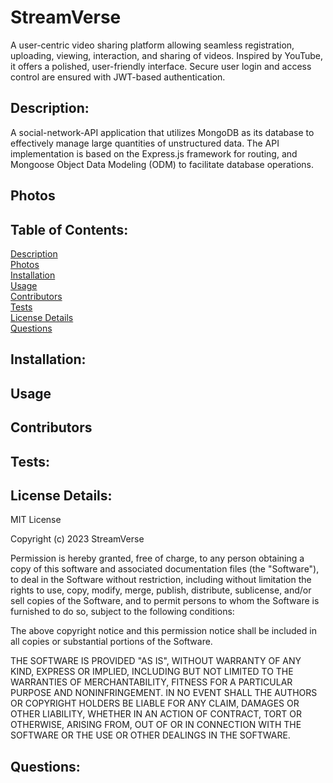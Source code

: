 # StreamVerse

A user-centric video sharing platform allowing seamless registration, uploading, viewing, interaction, and sharing of videos. Inspired by YouTube, it offers a polished, user-friendly interface. Secure user login and access control are ensured with JWT-based authentication.

## Description:

A social-network-API application that utilizes MongoDB as its database to effectively manage large quantities of unstructured data. The API implementation is based on the Express.js framework for routing, and Mongoose Object Data Modeling (ODM) to facilitate database operations.

## Photos

## Table of Contents:

[ Description](#Description)  
[ Photos](#Photos)  
[ Installation](#Installation)  
[ Usage](#Usage)  
[ Contributors](#Contributors)  
[ Tests](#Tests)  
[ License Details](#License-Details)  
[ Questions](#Questions)

## Installation:

## Usage

## Contributors

## Tests:

## License Details:

MIT License

Copyright (c) 2023 StreamVerse

Permission is hereby granted, free of charge, to any person obtaining a copy
of this software and associated documentation files (the "Software"), to deal
in the Software without restriction, including without limitation the rights
to use, copy, modify, merge, publish, distribute, sublicense, and/or sell
copies of the Software, and to permit persons to whom the Software is
furnished to do so, subject to the following conditions:

The above copyright notice and this permission notice shall be included in all
copies or substantial portions of the Software.

THE SOFTWARE IS PROVIDED "AS IS", WITHOUT WARRANTY OF ANY KIND, EXPRESS OR
IMPLIED, INCLUDING BUT NOT LIMITED TO THE WARRANTIES OF MERCHANTABILITY,
FITNESS FOR A PARTICULAR PURPOSE AND NONINFRINGEMENT. IN NO EVENT SHALL THE
AUTHORS OR COPYRIGHT HOLDERS BE LIABLE FOR ANY CLAIM, DAMAGES OR OTHER
LIABILITY, WHETHER IN AN ACTION OF CONTRACT, TORT OR OTHERWISE, ARISING FROM,
OUT OF OR IN CONNECTION WITH THE SOFTWARE OR THE USE OR OTHER DEALINGS IN THE
SOFTWARE.

## Questions: